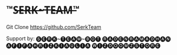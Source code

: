 # ™S̶E̶R̶K̶~T̶E̶A̶M̶™

Git Clone https://github.com/SerkTeam

Support by:
🅢🅔🅡🅚~🅣🅔🅐🅜~🅑🅞🅣
🅡🅐🅓🅔🅝🅡🅐🅜🅐🅓🅗🅐🅝
🅐🅕🅘🅕🅐🅗🅡🅘🅩🅚🅘🅐🅤🅛🅘🅐
🅦🅘🅩🅓🅞🅞🅜🅩🅢🅣🅞🅡🅔
